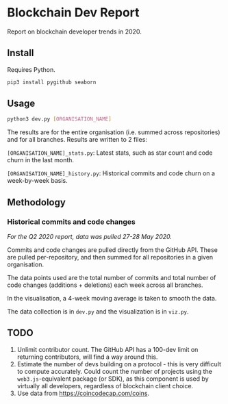 # Blockchain Dev Report

Report on blockchain developer trends in 2020.

## Install

Requires Python.

```sh
pip3 install pygithub seaborn
```

## Usage

```sh
python3 dev.py [ORGANISATION_NAME]
```

The results are for the entire organisation (i.e. summed across repositories) and for all branches. Results are written to 2 files:

`[ORGANISATION_NAME]_stats.py`: Latest stats, such as star count and code churn in the last month.

`[ORGANISATION_NAME]_history.py`: Historical commits and code churn on a week-by-week basis.


## Methodology

### Historical commits and code changes

*For the Q2 2020 report, data was pulled 27-28 May 2020.*

Commits and code changes are pulled directly from the GitHub API. These are pulled per-repository, and then summed for all repositories in a given organisation.

The data points used are the total number of commits and total number of code changes (additions + deletions) each week across all branches.

In the visualisation, a 4-week moving average is taken to smooth the data.

The data collection is in `dev.py` and the visualization is in `viz.py`.

## TODO

1. Unlimit contributor count. The GitHub API has a 100-dev limit on returning contributors, will find a way around this.
2. Estimate the number of devs building on a protocol - this is very difficult to compute accurately. Could count the number of projects using the `web3.js`-equivalent package (or SDK), as this component is used by virtually all developers, regardless of blockchain client choice.
3. Use data from https://coincodecap.com/coins.